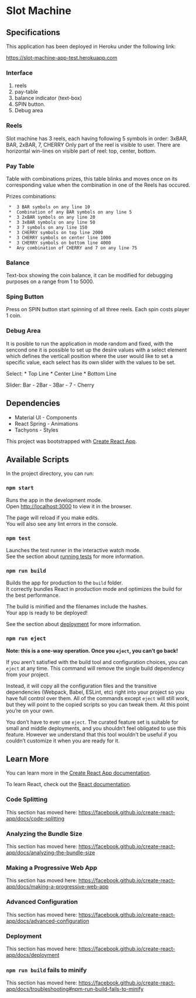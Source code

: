 # Slot Machine

## Specifications

This application has been deployed in Heroku under the following link:

https://slot-machine-app-test.herokuapp.com


### Interface 

1. reels
2. pay-table
3. balance indicator (text-box)
4. SPIN button. 
5. Debug area


### Reels

Slot machine has 3 reels, each having following 5 symbols in order: 3xBAR, BAR, 2xBAR, 7, CHERRY
Only part of the reel is visible to user. There are horizontal win-lines on visible part of reel: top, center, bottom.


### Pay Table

Table with combinations prizes, this table blinks and moves once on its corresponding value when the combination in one of the Reels has occured.


Prizes combinations:

     *  3 BAR symbols on any line 10
     *  Combination of any BAR symbols on any line 5
     *  3 2xBAR symbols on any line 20
     *  3 3xBAR symbols on any line 50
     *  3 7 symbols on any line 150
     *  3 CHERRY symbols on top line 2000
     *  3 CHERRY symbols on center line 1000
     *  3 CHERRY symbols on bottom line 4000
     *  Any combination of CHERRY and 7 on any line 75 


### Balance 

Text-box showing the coin balance, it can be modified for debugging purposes on a range from 1 to 5000.


### Sping Button

Press on SPIN button start spinning of all three reels. Each spin costs player 1 coin. 


### Debug Area

It is posible to run the application in mode random and fixed, with the sencond one it is possible to set up the desire values with a select element which defines the verticall position where the user would like to set a specific value, each select has its own slider with the values to be set.


Select: *  Top Line
        *  Center Line
        *  Bottom Line

Slider:  Bar - 2Bar - 3Bar - 7 - Cherry



## Dependencies

* Material UI - Components
* React Spring - Animations
* Tachyons - Styles


This project was bootstrapped with [Create React App](https://github.com/facebook/create-react-app).

## Available Scripts

In the project directory, you can run:

### `npm start`

Runs the app in the development mode.<br>
Open [http://localhost:3000](http://localhost:3000) to view it in the browser.

The page will reload if you make edits.<br>
You will also see any lint errors in the console.

### `npm test`

Launches the test runner in the interactive watch mode.<br>
See the section about [running tests](https://facebook.github.io/create-react-app/docs/running-tests) for more information.

### `npm run build`

Builds the app for production to the `build` folder.<br>
It correctly bundles React in production mode and optimizes the build for the best performance.

The build is minified and the filenames include the hashes.<br>
Your app is ready to be deployed!

See the section about [deployment](https://facebook.github.io/create-react-app/docs/deployment) for more information.

### `npm run eject`

**Note: this is a one-way operation. Once you `eject`, you can’t go back!**

If you aren’t satisfied with the build tool and configuration choices, you can `eject` at any time. This command will remove the single build dependency from your project.

Instead, it will copy all the configuration files and the transitive dependencies (Webpack, Babel, ESLint, etc) right into your project so you have full control over them. All of the commands except `eject` will still work, but they will point to the copied scripts so you can tweak them. At this point you’re on your own.

You don’t have to ever use `eject`. The curated feature set is suitable for small and middle deployments, and you shouldn’t feel obligated to use this feature. However we understand that this tool wouldn’t be useful if you couldn’t customize it when you are ready for it.

## Learn More

You can learn more in the [Create React App documentation](https://facebook.github.io/create-react-app/docs/getting-started).

To learn React, check out the [React documentation](https://reactjs.org/).

### Code Splitting

This section has moved here: https://facebook.github.io/create-react-app/docs/code-splitting

### Analyzing the Bundle Size

This section has moved here: https://facebook.github.io/create-react-app/docs/analyzing-the-bundle-size

### Making a Progressive Web App

This section has moved here: https://facebook.github.io/create-react-app/docs/making-a-progressive-web-app

### Advanced Configuration

This section has moved here: https://facebook.github.io/create-react-app/docs/advanced-configuration

### Deployment

This section has moved here: https://facebook.github.io/create-react-app/docs/deployment

### `npm run build` fails to minify

This section has moved here: https://facebook.github.io/create-react-app/docs/troubleshooting#npm-run-build-fails-to-minify

